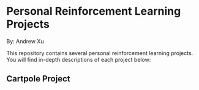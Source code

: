 # Personal Reinforcement Learning Projects
By: Andrew Xu

This repository contains several personal reinforcement learning projects. You will find in-depth descriptions of each project below:

## Cartpole Project

